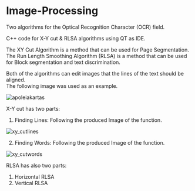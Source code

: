 # Image-Processing
Two algorithms for the Optical Recognition Character (OCR) field.

C++ code for X-Y cut &amp; RLSA  algorithms using QT  as IDE.
 
The XY Cut Algorithm is a method that can be used for Page Segmentation.
The Run Length Smoothing Algorithm (RLSA) is a method that can be used for Block segmentation and text discrimination.

Both of the algorithms can edit images that the lines of the text should be aligned.  
The following image was used  as an example.

![apoleiakartas](https://user-images.githubusercontent.com/32977750/31853166-ebfc99ba-b68c-11e7-805e-6966ed641141.JPG)

X-Y cut has two parts:
1) Finding Lines: Following the produced Image of the function.

![xy_cutlines](https://user-images.githubusercontent.com/32977750/31853312-1d498756-b68f-11e7-88dd-0d791ac8921a.JPG)


2) Finding Words: Following the produced Image of the function.

![xy_cutwords](https://user-images.githubusercontent.com/32977750/31853338-86913de4-b68f-11e7-88ee-5ad0c42b5099.JPG)


RLSA has also two parts:
1) Horizontal RLSA
2) Vertical RLSA
